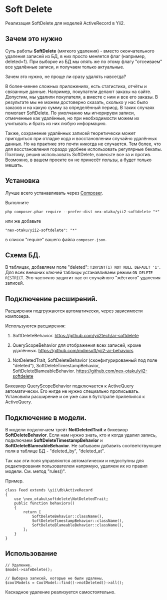 
Soft Delete
===========
Реализация SoftDelete для моделей ActiveRecord в Yii2.



## Зачем это нужно

Суть работы **SoftDelete** (мягкого удаления) - вместо окончательного удаления записей из БД, в них просто меняется флаг (например, deleted=1). При выборке из БД мы опять же по этому флагу "отсеиваем" все удалённые записи, и получаем только актуальные.

Зачем это нужно, не проще ли сразу удалять навсегда?

В более-менее сложных приложениях, есть статистика, отчёты и связанные данные. Например, покупатели делают заказы на сайте. Допустим, мы удалили покупателя, а вместе с ним и все его заказы. В результате мы не можем достоверно сказать, сколько у нас было заказов и на какую сумму за определённый период. В таких случаях помогает SoftDelete. По умолчанию мы игнорируем записи, отмеченные как удалённые, но при необходимости можем их учитывать и брать из них любую информацию.

Также, сохранение удалённых записей теоретически может пригодиться при отладке кода и восстановлении случайно удалённых данных. Но на практике это почти никогда не случается. Тем более, что для восстановления гораздо удобнее использовать регулярные бекапы. Поэтому, решив использовать SoftDelete, взвесьте все за и против. Возможно, в вашем проекте он не принесёт пользы, а будет только мешать.



Установка
------------

Лучше всего устанавливать через [Composer](http://getcomposer.org/download/).

Выполните

```
php composer.phar require --prefer-dist nex-otaku/yii2-softdelete "*"
```

или же добавьте

```
"nex-otaku/yii2-softdelete": "*"
```

в список "require" вашего файла `composer.json`.



Схема БД.
------------

В таблицах, добавляем поле "deleted": ```TINYINT(1) NOT NULL DEFAULT '1'```.
Для всех внешних ключей таблицы устанавливаем режим ```ON DELETE RESTRICT```. Это частично защитит нас от случайного "жёсткого" удаления записей.



Подключение расширений.
------------

Расширения подгружаются автоматически, через зависимости композера.

Используются расширения:

1. SoftDeleteBehavior.
   https://github.com/yii2tech/ar-softdelete

2. QueryScopeBehavior для отображения всех записей, кроме удалённых.
   https://github.com/mdmsoft/yii2-ar-behaviors

3. NotDeletedTrait, SoftDeleteBehavior (сконфигурированный под поле "deleted"), SoftDeleteTimestampBehavior, SoftDeleteBlameableBehavior.
   https://github.com/nex-otaku/yii2-softdelete

Бихевиор QueryScopeBehavior подключается к ActiveQuery автоматически. Его нигде не нужно специально прописывать. Установили расширение и он уже сам в бутстрапе прилепился к ActiveQuery.



Подключение в модели.
------------

В модели подключаем трейт **NotDeletedTrait** и бихевиор **SoftDeleteBehavior**. Если нам нужно знать, кто и когда удалил запись, подключаем **SoftDeleteTimestampBehavior** и **SoftDeleteBlameableBehavior**. Не забываем добавить соответствующие поля в таблице БД - "deleted_by", "deleted_at".

Так как эти поля управляются автоматически и недоступны для редактирования пользователем напрямую, удаляем их из правил модели. См. метод "rules()".

Пример.

```
class Feed extends \yii\db\ActiveRecord
{
    use \nex_otaku\softdelete\NotDeletedTrait;
    public function behaviors()
    {
        return [
            SoftDeleteBehavior::className(),
            SoftDeleteTimestampBehavior::className(),
            SoftDeleteBlameableBehavior::className(),
        ];
    }
}
```



Использование
-----

```
// Удаление.
$model->safeDelete();

// Выборка записей, которые не были удалены.
$coolModels = CoolModel::find()->notDeleted()->all();
```

Каскадное удаление реализуется самостоятельно.